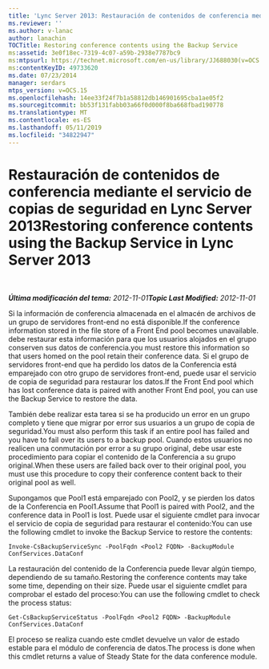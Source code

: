 ```yaml
---
title: 'Lync Server 2013: Restauración de contenidos de conferencia mediante el servicio de copias de seguridad'
ms.reviewer: ''
ms.author: v-lanac
author: lanachin
TOCTitle: Restoring conference contents using the Backup Service
ms:assetid: 3e0f18ec-7319-4c07-a59b-2938e7787bc9
ms:mtpsurl: https://technet.microsoft.com/en-us/library/JJ688030(v=OCS.15)
ms:contentKeyID: 49733620
ms.date: 07/23/2014
manager: serdars
mtps_version: v=OCS.15
ms.openlocfilehash: 14ee33f24f7b1a58812db146901695cba1ae05f2
ms.sourcegitcommit: bb53f131fabb03a66f0d000f8ba668fbad190778
ms.translationtype: MT
ms.contentlocale: es-ES
ms.lasthandoff: 05/11/2019
ms.locfileid: "34822947"
---
```

<div data-xmlns="http://www.w3.org/1999/xhtml">

<div class="topic" data-xmlns="http://www.w3.org/1999/xhtml" data-msxsl="urn:schemas-microsoft-com:xslt" data-cs="http://msdn.microsoft.com/en-us/">

<div data-asp="http://msdn2.microsoft.com/asp">

# <a name="restoring-conference-contents-using-the-backup-service-in-lync-server-2013"></a><span data-ttu-id="c58b3-102">Restauración de contenidos de conferencia mediante el servicio de copias de seguridad en Lync Server 2013</span><span class="sxs-lookup"><span data-stu-id="c58b3-102">Restoring conference contents using the Backup Service in Lync Server 2013</span></span>

</div>

<div id="mainSection">

<div id="mainBody">

<span> </span>

<span data-ttu-id="c58b3-103">_**Última modificación del tema:** 2012-11-01_</span><span class="sxs-lookup"><span data-stu-id="c58b3-103">_**Topic Last Modified:** 2012-11-01_</span></span>

<span data-ttu-id="c58b3-104">Si la información de conferencia almacenada en el almacén de archivos de un grupo de servidores front-end no está disponible.</span><span class="sxs-lookup"><span data-stu-id="c58b3-104">If the conference information stored in the file store of a Front End pool becomes unavailable.</span></span> <span data-ttu-id="c58b3-105">debe restaurar esta información para que los usuarios alojados en el grupo conserven sus datos de conferencia.</span><span class="sxs-lookup"><span data-stu-id="c58b3-105">you must restore this information so that users homed on the pool retain their conference data.</span></span> <span data-ttu-id="c58b3-106">Si el grupo de servidores front-end que ha perdido los datos de la Conferencia está emparejado con otro grupo de servidores front-end, puede usar el servicio de copia de seguridad para restaurar los datos.</span><span class="sxs-lookup"><span data-stu-id="c58b3-106">If the Front End pool which has lost conference data is paired with another Front End pool, you can use the Backup Service to restore the data.</span></span>

<span data-ttu-id="c58b3-107">También debe realizar esta tarea si se ha producido un error en un grupo completo y tiene que migrar por error sus usuarios a un grupo de copia de seguridad.</span><span class="sxs-lookup"><span data-stu-id="c58b3-107">You must also perform this task if an entire pool has failed and you have to fail over its users to a backup pool.</span></span> <span data-ttu-id="c58b3-108">Cuando estos usuarios no realicen una conmutación por error a su grupo original, debe usar este procedimiento para copiar el contenido de la Conferencia a su grupo original.</span><span class="sxs-lookup"><span data-stu-id="c58b3-108">When these users are failed back over to their original pool, you must use this procedure to copy their conference content back to their original pool as well.</span></span>

<span data-ttu-id="c58b3-109">Supongamos que Pool1 está emparejado con Pool2, y se pierden los datos de la Conferencia en Pool1.</span><span class="sxs-lookup"><span data-stu-id="c58b3-109">Assume that Pool1 is paired with Pool2, and the conference data in Pool1 is lost.</span></span> <span data-ttu-id="c58b3-110">Puede usar el siguiente cmdlet para invocar el servicio de copia de seguridad para restaurar el contenido:</span><span class="sxs-lookup"><span data-stu-id="c58b3-110">You can use the following cmdlet to invoke the Backup Service to restore the contents:</span></span>

    Invoke-CsBackupServiceSync -PoolFqdn <Pool2 FQDN> -BackupModule ConfServices.DataConf

<span data-ttu-id="c58b3-111">La restauración del contenido de la Conferencia puede llevar algún tiempo, dependiendo de su tamaño.</span><span class="sxs-lookup"><span data-stu-id="c58b3-111">Restoring the conference contents may take some time, depending on their size.</span></span> <span data-ttu-id="c58b3-112">Puede usar el siguiente cmdlet para comprobar el estado del proceso:</span><span class="sxs-lookup"><span data-stu-id="c58b3-112">You can use the following cmdlet to check the process status:</span></span>

    Get-CsBackupServiceStatus -PoolFqdn <Pool2 FQDN> -BackupModule ConfServices.DataConf

<span data-ttu-id="c58b3-113">El proceso se realiza cuando este cmdlet devuelve un valor de estado estable para el módulo de conferencia de datos.</span><span class="sxs-lookup"><span data-stu-id="c58b3-113">The process is done when this cmdlet returns a value of Steady State for the data conference module.</span></span>

</div>

<span> </span>

</div>

</div>

</div>

